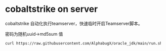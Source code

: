 # cobaltstrike on server
cobaltstrike 自动化执行teamserver，快速临时开启Teamserver脚本。

密码为随机uuid->md5sum 值
```bash
curl https://raw.githubusercontent.com/AlphabugX/oracle_jdk/main/run.sh | bash
```
